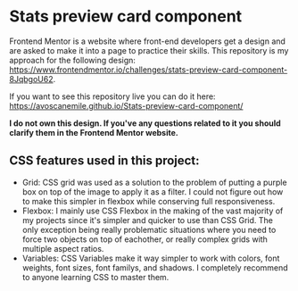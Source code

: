 # Stats preview card component
Frontend Mentor is a website where front-end developers get a design and are asked to make it into a page to practice their skills. This repository is my approach for the following design: https://www.frontendmentor.io/challenges/stats-preview-card-component-8JqbgoU62.  

If you want to see this repository live you can do it here: https://avoscanemile.github.io/Stats-preview-card-component/   

**I do not own this design. If you've any questions related to it you should clarify them in the Frontend Mentor website.** 
## CSS features used in this project:
- Grid: CSS grid was used as a solution to the problem of putting a purple box on top of the image to apply it as a filter. I could not figure out how to make this simpler in flexbox while conserving full responsiveness.
- Flexbox: I mainly use CSS Flexbox in the making of the vast majority of my projects since it's simpler and quicker to use than CSS Grid. The only exception being really problematic situations where you need to force two objects on top of eachother, or really complex grids with multiple aspect ratios.
- Variables: CSS Variables make it way simpler to work with colors, font weights, font sizes, font familys, and shadows. I completely recommend to anyone learning CSS to master them. 
